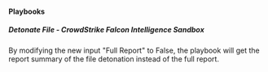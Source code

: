 
#### Playbooks

##### Detonate File - CrowdStrike Falcon Intelligence Sandbox

By modifying the new input "Full Report" to False, the playbook will get the report summary of the file detonation instead of the full report.
